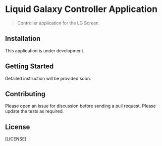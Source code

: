 # Liquid Galaxy Controller Application

> Controller application for the LG Screen.

## Installation

This application is under development.

## Getting Started

Detailed instruction will be provided soon.

## Contributing

Please open an issue for discussion before sending a pull request. Please update the tests as required.

## License

[LICENSE]
